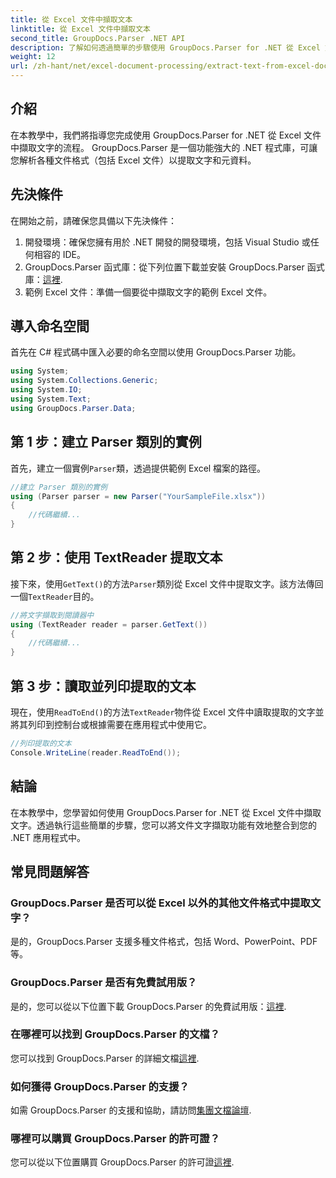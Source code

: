 ```yaml
---
title: 從 Excel 文件中擷取文本
linktitle: 從 Excel 文件中擷取文本
second_title: GroupDocs.Parser .NET API
description: 了解如何透過簡單的步驟使用 GroupDocs.Parser for .NET 從 Excel 文件中擷取文字。
weight: 12
url: /zh-hant/net/excel-document-processing/extract-text-from-excel-document/
---
```

## 介紹
在本教學中，我們將指導您完成使用 GroupDocs.Parser for .NET 從 Excel 文件中擷取文字的流程。 GroupDocs.Parser 是一個功能強大的 .NET 程式庫，可讓您解析各種文件格式（包括 Excel 文件）以提取文字和元資料。
## 先決條件
在開始之前，請確保您具備以下先決條件：
1. 開發環境：確保您擁有用於 .NET 開發的開發環境，包括 Visual Studio 或任何相容的 IDE。
2.  GroupDocs.Parser 函式庫：從下列位置下載並安裝 GroupDocs.Parser 函式庫：[這裡](https://releases.groupdocs.com/parser/net/).
3. 範例 Excel 文件：準備一個要從中擷取文字的範例 Excel 文件。

## 導入命名空間
首先在 C# 程式碼中匯入必要的命名空間以使用 GroupDocs.Parser 功能。
```csharp
using System;
using System.Collections.Generic;
using System.IO;
using System.Text;
using GroupDocs.Parser.Data;
```
## 第 1 步：建立 Parser 類別的實例
首先，建立一個實例`Parser`類，透過提供範例 Excel 檔案的路徑。
```csharp
//建立 Parser 類別的實例
using (Parser parser = new Parser("YourSampleFile.xlsx"))
{
    //代碼繼續...
}
```
## 第 2 步：使用 TextReader 提取文本
接下來，使用`GetText()`的方法`Parser`類別從 Excel 文件中提取文字。該方法傳回一個`TextReader`目的。
```csharp
//將文字擷取到閱讀器中
using (TextReader reader = parser.GetText())
{
    //代碼繼續...
}
```
## 第 3 步：讀取並列印提取的文本
現在，使用`ReadToEnd()`的方法`TextReader`物件從 Excel 文件中讀取提取的文字並將其列印到控制台或根據需要在應用程式中使用它。
```csharp
//列印提取的文本
Console.WriteLine(reader.ReadToEnd());
```

## 結論
在本教學中，您學習如何使用 GroupDocs.Parser for .NET 從 Excel 文件中擷取文字。透過執行這些簡單的步驟，您可以將文件文字擷取功能有效地整合到您的 .NET 應用程式中。

## 常見問題解答
### GroupDocs.Parser 是否可以從 Excel 以外的其他文件格式中提取文字？
是的，GroupDocs.Parser 支援多種文件格式，包括 Word、PowerPoint、PDF 等。
### GroupDocs.Parser 是否有免費試用版？
是的，您可以從以下位置下載 GroupDocs.Parser 的免費試用版：[這裡](https://releases.groupdocs.com/).
### 在哪裡可以找到 GroupDocs.Parser 的文檔？
您可以找到 GroupDocs.Parser 的詳細文檔[這裡](https://tutorials.groupdocs.com/parser/net/).
### 如何獲得 GroupDocs.Parser 的支援？
如需 GroupDocs.Parser 的支援和協助，請訪問[集團文檔論壇](https://forum.groupdocs.com/c/parser/17).
### 哪裡可以購買 GroupDocs.Parser 的許可證？
您可以從以下位置購買 GroupDocs.Parser 的許可證[這裡](https://purchase.groupdocs.com/buy).